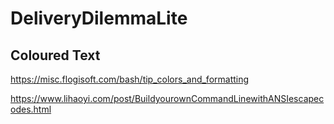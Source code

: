 # DeliveryDilemmaLite


## Coloured Text
https://misc.flogisoft.com/bash/tip_colors_and_formatting

https://www.lihaoyi.com/post/BuildyourownCommandLinewithANSIescapecodes.html